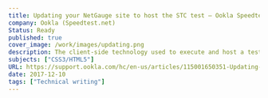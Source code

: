 ```yaml
---
title: Updating your NetGauge site to host the STC test – Ookla Speedtest Custom
company: Ookla (Speedtest.net)
Status: Ready
published: true
cover_image: /work/images/updating.png
description: The client-side technology used to execute and host a test on a customer's website was completely rehauled and required a different approach to get similar results on the client's site. We worked to make this process as simple as possible for users who were used to a more complicated approach to hosting the test engine.
subjects: ["CSS3/HTML5"]
URL: https://support.ookla.com/hc/en-us/articles/115001650351-Updating-your-NetGauge-site-to-host-the-STC-test
date: 2017-12-10
tags: ["Technical writing"]
---
```

